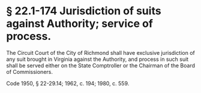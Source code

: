 # § 22.1-174 Jurisdiction of suits against Authority; service of process.

<p>The Circuit Court of the City of Richmond shall have exclusive jurisdiction of any suit brought in Virginia against the Authority, and process in such suit shall be served either on the State Comptroller or the Chairman of the Board of Commissioners.</p><p>Code 1950, § 22-29.14; 1962, c. 194; 1980, c. 559.</p>